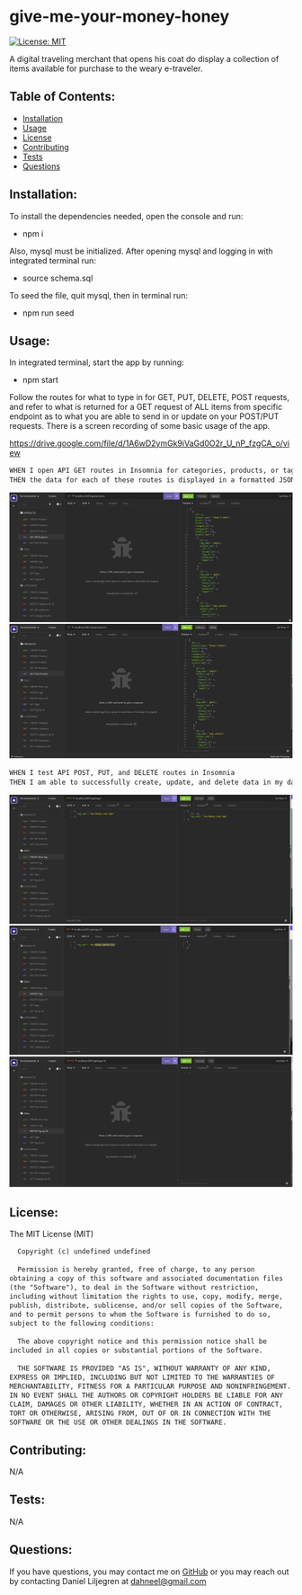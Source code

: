 # give-me-your-money-honey
  [![License: MIT](https://img.shields.io/badge/License-MIT-yellow.svg)](https://opensource.org/licenses/MIT)


  A digital traveling merchant that opens his coat do display a collection of items available for purchase to the weary e-traveler.
  ## Table of Contents:
  * [Installation](#installation)
  * [Usage](#usage)
  * [License](#license)
  * [Contributing](#contributing)
  * [Tests](#tests)
  * [Questions](#questions)
  ## Installation:
  To install the dependencies needed, open the console and run:
  * npm i

  Also, mysql must be initialized. After opening mysql and logging in with integrated terminal run: 
  * source schema.sql

  To seed the file, quit mysql, then in terminal run:
  * npm run seed
  
  ## Usage:
  In integrated terminal, start the app by running:
  * npm start

  Follow the routes for what to type in for GET, PUT, DELETE, POST requests, and refer to what is returned for a GET request of ALL items from specific endpoint as to what you are able to send in or update on your POST/PUT requests. There is a screen recording of some basic usage of the app.

  https://drive.google.com/file/d/1A6wD2ymGk9iVaGd0O2r_U_nP_fzgCA_o/view

  ```md
  WHEN I open API GET routes in Insomnia for categories, products, or tags
  THEN the data for each of these routes is displayed in a formatted JSON
  ```
  ![get all products](./assets/gmymh.png)
  ![get single product](./assets/gmymh1.png)
  
  ```md
  WHEN I test API POST, PUT, and DELETE routes in Insomnia
  THEN I am able to successfully create, update, and delete data in my database
  ```
  ![create new tag](./assets/gmymh2.png)
  ![update tag](./assets/gmymh3.png)
  ![delete tag](./assets/gmymh4.png)

  ## License:
  The MIT License (MIT)

      Copyright (c) undefined undefined
      
      Permission is hereby granted, free of charge, to any person obtaining a copy of this software and associated documentation files (the "Software"), to deal in the Software without restriction, including without limitation the rights to use, copy, modify, merge, publish, distribute, sublicense, and/or sell copies of the Software, and to permit persons to whom the Software is furnished to do so, subject to the following conditions:
      
      The above copyright notice and this permission notice shall be included in all copies or substantial portions of the Software.
      
      THE SOFTWARE IS PROVIDED "AS IS", WITHOUT WARRANTY OF ANY KIND, EXPRESS OR IMPLIED, INCLUDING BUT NOT LIMITED TO THE WARRANTIES OF MERCHANTABILITY, FITNESS FOR A PARTICULAR PURPOSE AND NONINFRINGEMENT. IN NO EVENT SHALL THE AUTHORS OR COPYRIGHT HOLDERS BE LIABLE FOR ANY CLAIM, DAMAGES OR OTHER LIABILITY, WHETHER IN AN ACTION OF CONTRACT, TORT OR OTHERWISE, ARISING FROM, OUT OF OR IN CONNECTION WITH THE SOFTWARE OR THE USE OR OTHER DEALINGS IN THE SOFTWARE.
  ## Contributing:
  N/A
  ## Tests:
  N/A
  ## Questions:
  If you have questions, you may contact me on [GitHub](https://github.com/d-lil) or you may reach out by contacting Daniel Liljegren at dahneel@gmail.com
